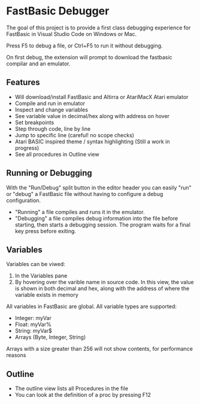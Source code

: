 # FastBasic Debugger

The goal of this project is to provide a first class debugging experience for FastBasic in Visual Studio Code on Windows or Mac.

Press F5 to debug a file, or Ctrl+F5 to run it without debugging.

On first debug, the extension will prompt to download the fastbasic compilar and an emulator.

## Features

* Will download/install FastBasic and Altirra or AtariMacX Atari emulator
* Compile and run in emulator
* Inspect and change variables
* See variable value in decimal/hex along with address on hover
* Set breakpoints
* Step through code, line by line
* Jump to specific line (careful! no scope checks)
* Atari BASIC inspired theme / syntax highlighting (Still a work in progress)
* See all procedures in Outline view

## Running or Debugging

With the "Run/Debug" split button in the editor header you can easily "run" or "debug" a FastBasic file without having to configure a debug configuration.

* "Running" a file compiles and runs it in the emulator.
* "Debugging" a file compiles debug information into the file before starting, then starts a debugging session. The program waits for a final key press before exiting.
  
## Variables

Variables can be viwed:
1. In the Variables pane
2. By hovering over the varible name in source code. In this view, the value is shown in both decimal and hex, along with the address of where the variable exists in memory

All variables in FastBasic are global. All variable types are supported:

* Integer: myVar
* Float: myVar%
* String: myVar$
* Arrays (Byte, Integer, String)

Arrays with a size greater than 256 will not show contents, for performance reasons


## Outline

* The outline view lists all Procedures in the file
* You can look at the definition of a proc by pressing F12

